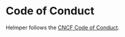 # Code of Conduct

Helmper follows the [CNCF Code of Conduct](https://github.com/cncf/foundation/blob/main/code-of-conduct.md).
